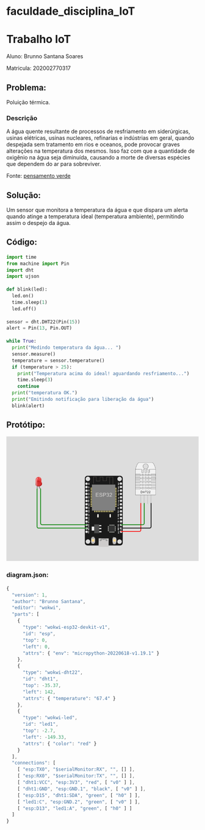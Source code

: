 # faculdade_disciplina_IoT

# Trabalho IoT

Aluno: Brunno Santana Soares

Matricula: 202002770317

## Problema:

Poluição térmica.

### Descrição

A água quente resultante de processos de resfriamento em siderúrgicas, usinas elétricas, usinas nucleares, refinarias e indústrias em geral, quando despejada sem tratamento em rios e oceanos, pode provocar graves alterações na temperatura dos mesmos. Isso faz com que a quantidade de oxigênio na água seja diminuída, causando a morte de diversas espécies que dependem do ar para sobreviver.

Fonte: [pensamento verde](https://www.pensamentoverde.com.br/meio-ambiente/entenda-o-que-e-e-pode-ser-considerado-poluicao-termica-e-como-afeta-o-meio-ambiente/)

## Solução:

Um sensor que monitora a temperatura da água e que dispara um alerta quando atinge a temperatura ideal (temperatura ambiente), permitindo assim o despejo da água. 

## Código:

```python
import time
from machine import Pin
import dht
import ujson

def blink(led):
  led.on()
  time.sleep(1)
  led.off()

sensor = dht.DHT22(Pin(15))
alert = Pin(13, Pin.OUT)

while True:
  print("Medindo temperatura da água... ")
  sensor.measure() 
  temperature = sensor.temperature()
  if (temperature > 25):
    print("Temperatura acima do ideal! aguardando resfriamento...")
    time.sleep(3)
    continue
  print("temperatura OK.")
  print("Emitindo notificação para liberação da água")
  blink(alert)
```

## Protótipo:

![Untitled](Untitled.png)

### diagram.json:

```jsx
{
  "version": 1,
  "author": "Brunno Santana",
  "editor": "wokwi",
  "parts": [
    {
      "type": "wokwi-esp32-devkit-v1",
      "id": "esp",
      "top": 0,
      "left": 0,
      "attrs": { "env": "micropython-20220618-v1.19.1" }
    },
    {
      "type": "wokwi-dht22",
      "id": "dht1",
      "top": -35.37,
      "left": 142,
      "attrs": { "temperature": "67.4" }
    },
    {
      "type": "wokwi-led",
      "id": "led1",
      "top": -2.7,
      "left": -149.33,
      "attrs": { "color": "red" }
    }
  ],
  "connections": [
    [ "esp:TX0", "$serialMonitor:RX", "", [] ],
    [ "esp:RX0", "$serialMonitor:TX", "", [] ],
    [ "dht1:VCC", "esp:3V3", "red", [ "v0" ] ],
    [ "dht1:GND", "esp:GND.1", "black", [ "v0" ] ],
    [ "esp:D15", "dht1:SDA", "green", [ "h0" ] ],
    [ "led1:C", "esp:GND.2", "green", [ "v0" ] ],
    [ "esp:D13", "led1:A", "green", [ "h0" ] ]
  ]
}
```

